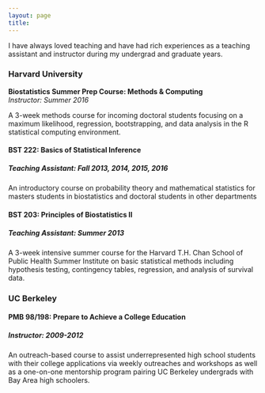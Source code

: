 ```yaml
---
layout: page
title: 
---
```


I have always loved teaching and have had rich experiences as a teaching assistant and instructor during my undergrad and graduate years.

### Harvard University ###


**Biostatistics Summer Prep Course: Methods & Computing**   
*Instructor: Summer 2016*

A 3-week methods course for incoming doctoral students focusing on a maximum likelihood, regression, bootstrapping, and data analysis in the R statistical computing environment.

#### BST 222: Basics of Statistical Inference ####
##### Teaching Assistant: Fall 2013, 2014, 2015, 2016 #####
An introductory course on probability theory and mathematical statistics for masters students in biostatistics and doctoral students in other departments
    
#### BST 203: Principles of Biostatistics II ####
##### Teaching Assistant: Summer 2013 #####
A 3-week intensive summer course for the Harvard T.H. Chan School of Public Health Summer Institute on basic statistical methods including hypothesis testing, contingency tables, regression, and analysis of survival data. 
	
### UC Berkeley ###


#### PMB 98/198: Prepare to Achieve a College Education ####
##### Instructor: 2009-2012 #####
An outreach-based course to assist underrepresented high school students with their college applications via weekly outreaches and workshops as well as a one-on-one mentorship program pairing UC Berkeley undergrads with Bay Area high schoolers.
